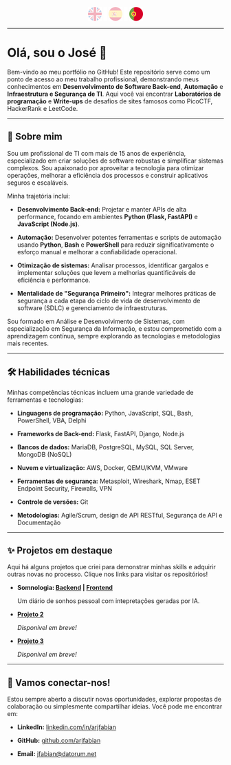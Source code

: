 <div align="center">
    <a href="README.md"><img src="./assets/icons-flags/en0.png" alt="English" /></a>
    <img src="./assets/icons-flags/_.png" />
    <a href="README_es.md"><img src="./assets/icons-flags/es0.png" alt="Español" /></a>  
    <img src="./assets/icons-flags/_.png" />
    <img src="./assets/icons-flags/pt1.png" alt="Português" />
</div>

---

# Olá, sou o José 👋

Bem-vindo ao meu portfólio no GitHub! Este repositório serve como um ponto de acesso ao meu trabalho profissional, demonstrando meus conhecimentos em **Desenvolvimento de Software Back-end**, **Automação** e **Infraestrutura e Segurança de TI**. Aqui você vai encontrar **Laboratórios de programação** e **Write-ups** de desafios de sites famosos como PicoCTF, HackerRank e LeetCode.

---

## 🚀 Sobre mim

Sou um profissional de TI com mais de 15 anos de experiência, especializado em criar soluções de software robustas e simplificar sistemas complexos. Sou apaixonado por aproveitar a tecnologia para otimizar operações, melhorar a eficiência dos processos e construir aplicativos seguros e escaláveis.

Minha trajetória inclui:

- **Desenvolvimento Back-end:** Projetar e manter APIs de alta performance, focando em ambientes **Python (Flask, FastAPI)** e **JavaScript (Node.js)**.

- **Automação:** Desenvolver potentes ferramentas e scripts de automação usando **Python**, **Bash** e **PowerShell** para reduzir significativamente o esforço manual e melhorar a confiabilidade operacional.

- **Otimização de sistemas:** Analisar processos, identificar gargalos e implementar soluções que levem a melhorias quantificáveis de eficiência e performance.

- **Mentalidade de "Segurança Primeiro":** Integrar melhores práticas de segurança a cada etapa do ciclo de vida de desenvolvimento de software (SDLC) e gerenciamento de infraestruturas.

Sou formado em Análise e Desenvolvimento de Sistemas, com especialização em Segurança da Informação, e estou comprometido com a aprendizagem contínua, sempre explorando as tecnologias e metodologias mais recentes.

---

## 🛠️ Habilidades técnicas

Minhas competências técnicas incluem uma grande variedade de ferramentas e tecnologias:

- **Linguagens de programação:** Python, JavaScript, SQL, Bash, PowerShell, VBA, Delphi

- **Frameworks de Back-end:** Flask, FastAPI, Django, Node.js

- **Bancos de dados:** MariaDB, PostgreSQL, MySQL, SQL Server, MongoDB (NoSQL)

- **Nuvem e virtualização:** AWS, Docker, QEMU/KVM, VMware

- **Ferramentas de segurança:** Metasploit, Wireshark, Nmap, ESET Endpoint Security, Firewalls, VPN

- **Controle de versões:** Git

- **Metodologias:** Agile/Scrum, design de API RESTful, Segurança de API e Documentação

---

## ✨ Projetos em destaque

Aqui há alguns projetos que criei para demonstrar minhas skills e adquirir outras novas no processo. Clique nos links para visitar os repositórios!

- **Somnologia: [Backend](https://github.com/arjfabian/somnologia-backend) | [Frontend](https://github.com/arjfabian/somnologia-frontend)**

  Um diário de sonhos pessoal com intepretações geradas por IA.

- **[Projeto 2](#)**

  _Disponível em breve!_

- **[Projeto 3](#)**

  _Disponível em breve!_

---

## 💬 Vamos conectar-nos!

Estou sempre aberto a discutir novas oportunidades, explorar propostas de colaboração ou simplesmente compartilhar ideias. Você pode me encontrar em:

- **LinkedIn:** [linkedin.com/in/arjfabian](https://www.linkedin.com/in/arjfabian)

- **GitHub:** [github.com/arjfabian](https://github.com/arjfabian)

- **Email:** [jfabian@datorum.net](mailto:jfabian@datorum.net)
